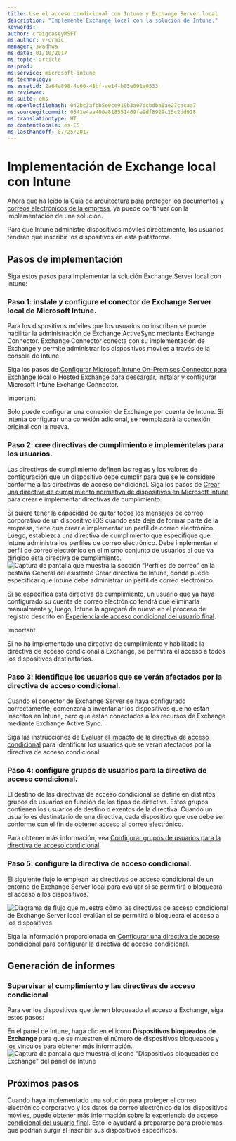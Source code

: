 ```yaml
---
title: Use el acceso condicional con Intune y Exchange Server local
description: "Implemente Exchange local con la solución de Intune."
keywords: 
author: craigcaseyMSFT
ms.author: v-craic
manager: swadhwa
ms.date: 01/10/2017
ms.topic: article
ms.prod: 
ms.service: microsoft-intune
ms.technology: 
ms.assetid: 2a64e898-4c60-48bf-ae14-b05e091e0533
ms.reviewer: 
ms.suite: ems
ms.openlocfilehash: 042bc3afbb5e0ce919b3a07dcbdba6ae27cacaa7
ms.sourcegitcommit: 0541e4aa400a818551469fe9df8929c25c2dd918
ms.translationtype: HT
ms.contentlocale: es-ES
ms.lasthandoff: 07/25/2017
---
```

# <a name="deploy-exchange-on-premises-with-intune"></a>Implementación de Exchange local con Intune

Ahora que ha leído la [Guía de arquitectura para proteger los documentos y correos electrónicos de la empresa](architecture-guidance-for-protecting-company-email-and-documents.md), ya puede continuar con la implementación de una solución.

Para que Intune administre dispositivos móviles directamente, los usuarios tendrán que inscribir los dispositivos en esta plataforma.

## <a name="deployment-steps"></a>Pasos de implementación
Siga estos pasos para implementar la solución Exchange Server local con Intune:

### <a name="step-1-install-and-configure-the-microsoft-intune-on-premises-exchange-server-connector"></a>Paso 1: instale y configure el conector de Exchange Server local de Microsoft Intune.

Para los dispositivos móviles que los usuarios no inscriban se puede habilitar la administración de Exchange ActiveSync mediante Exchange Connector. Exchange Connector conecta con su implementación de Exchange y permite administrar los dispositivos móviles a través de la consola de Intune.

Siga los pasos de [Configurar Microsoft Intune On-Premises Connector para Exchange local o Hosted Exchange](/intune/deploy-use/intune-on-premises-exchange-connector) para descargar, instalar y configurar Microsoft Intune Exchange Connector.

> [!IMPORTANT]
> Solo puede configurar una conexión de Exchange por cuenta de Intune. Si intenta configurar una conexión adicional, se reemplazará la conexión original con la nueva.

### <a name="step-2-create-compliance-policies-and-deploy-to-users"></a>Paso 2: cree directivas de cumplimiento e impleméntelas para los usuarios.
Las directivas de cumplimiento definen las reglas y los valores de configuración que un dispositivo debe cumplir para que se le considere conforme a las directivas de acceso condicional. Siga los pasos de [Crear una directiva de cumplimiento normativo de dispositivos en Microsoft Intune](/intune/deploy-use/create-a-device-compliance-policy-in-microsoft-intune) para crear e implementar directivas de cumplimiento.

Si quiere tener la capacidad de quitar todos los mensajes de correo corporativo de un dispositivo iOS cuando este deje de formar parte de la empresa, tiene que crear e implementar un perfil de correo electrónico. Luego, establezca una directiva de cumplimiento que especifique que Intune administra los perfiles de correo electrónico. Debe implementar el perfil de correo electrónico en el mismo conjunto de usuarios al que va dirigido esta directiva de cumplimiento.
![Captura de pantalla que muestra la sección “Perfiles de correo” en la pestaña General del asistente Crear directiva de Intune, donde puede especificar que Intune debe administrar un perfil de correo electrónico.](./media/ProtectEmail/intune-create-policy-email-profile.PNG)

Si se especifica esta directiva de cumplimiento, un usuario que ya haya configurado su cuenta de correo electrónico tendrá que eliminarla manualmente y, luego, Intune la agregará de nuevo en el proceso de registro descrito en [Experiencia de acceso condicional del usuario final](end-user-experience-conditional-access.md).

> [!IMPORTANT]
> Si no ha implementado una directiva de cumplimiento y habilitado la directiva de acceso condicional a Exchange, se permitirá el acceso a todos los dispositivos destinatarios.

### <a name="step-3-identify-users-who-will-be-impacted-by-conditional-access-policy"></a>Paso 3: identifique los usuarios que se verán afectados por la directiva de acceso condicional.
Cuando el conector de Exchange Server se haya configurado correctamente, comenzará a inventariar los dispositivos que no están inscritos en Intune, pero que están conectados a los recursos de Exchange mediante Exchange Active Sync.  

Siga las instrucciones de [Evaluar el impacto de la directiva de acceso condicional](/intune/deploy-use/restrict-access-to-exchange-online-with-microsoft-intune#configure-conditional-access) para identificar los usuarios que se verán afectados por la directiva de acceso condicional.


### <a name="step-4-configure-user-groups-for-the-conditional-access-policy"></a>Paso 4: configure grupos de usuarios para la directiva de acceso condicional.
El destino de las directivas de acceso condicional se define en distintos grupos de usuarios en función de los tipos de directiva. Estos grupos contienen los usuarios de destino o exentos de la directiva. Cuando un usuario es destinatario de una directiva, cada dispositivo que use debe ser conforme con el fin de obtener acceso al correo electrónico.

Para obtener más información, vea [Configurar grupos de usuarios para la directiva de acceso condicional](/intune/deploy-use/restrict-access-to-exchange-online-with-microsoft-intune#configure-conditional-access).

### <a name="step-5-configure-conditional-access-policy"></a>Paso 5: configure la directiva de acceso condicional.
El siguiente flujo lo emplean las directivas de acceso condicional de un entorno de Exchange Server local para evaluar si se permitirá o bloqueará el acceso a los dispositivos.

![Diagrama de flujo que muestra cómo las directivas de acceso condicional de Exchange Server local evalúan si se permitirá o bloqueará el acceso a los dispositivos](./media/ProtectEmail/conditional-access-8-2.png)

Siga la información proporcionada en [Configurar una directiva de acceso condicional](/intune/deploy-use/restrict-access-to-exchange-online-with-microsoft-intune#configure-conditional-access) para configurar la directiva de acceso condicional.

## <a name="reporting"></a>Generación de informes

### <a name="monitor-the-compliance-and-conditional-access-policies"></a>Supervisar el cumplimiento y las directivas de acceso condicional
Para ver los dispositivos que tienen bloqueado el acceso a Exchange, siga estos pasos:

En el panel de Intune, haga clic en el icono **Dispositivos bloqueados de Exchange** para que se muestren el número de dispositivos bloqueados y los vínculos para obtener más información.
![Captura de pantalla que muestra el icono "Dispositivos bloqueados de Exchange" del panel de Intune](./media/ProtectEmail/intune-sa-6blocked-devices.PNG)

## <a name="where-to-go-from-here"></a>Próximos pasos
Cuando haya implementado una solución para proteger el correo electrónico corporativo y los datos de correo electrónico de los dispositivos móviles, puede obtener más información sobre la [experiencia de acceso condicional del usuario final](end-user-experience-conditional-access.md). Esto le ayudará a prepararse para problemas que podrían surgir al inscribir sus dispositivos específicos.
